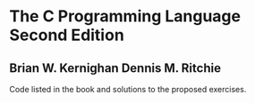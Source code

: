 The C Programming Language Second Edition
=========================================

Brian W. Kernighan
Dennis M. Ritchie
------------------

Code listed in the book and solutions to the proposed exercises.